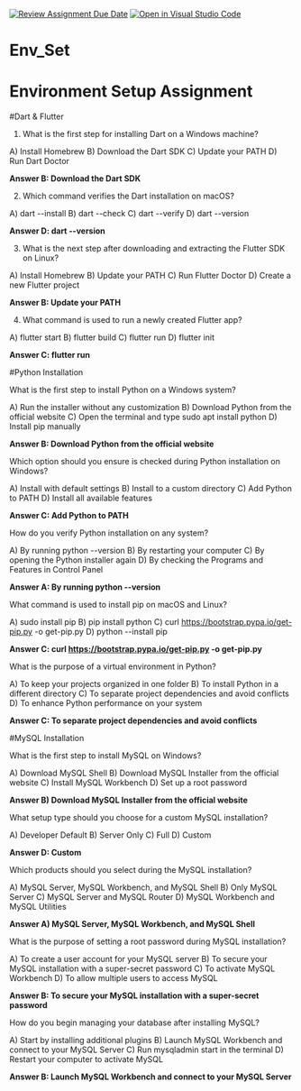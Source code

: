 [![Review Assignment Due Date](https://classroom.github.com/assets/deadline-readme-button-22041afd0340ce965d47ae6ef1cefeee28c7c493a6346c4f15d667ab976d596c.svg)](https://classroom.github.com/a/vnsr1XuU)
[![Open in Visual Studio Code](https://classroom.github.com/assets/open-in-vscode-2e0aaae1b6195c2367325f4f02e2d04e9abb55f0b24a779b69b11b9e10269abc.svg)](https://classroom.github.com/online_ide?assignment_repo_id=15627748&assignment_repo_type=AssignmentRepo)
# Env_Set

# Environment Setup Assignment

#Dart & Flutter

1. What is the first step for installing Dart on a Windows machine?

A) Install Homebrew
B) Download the Dart SDK
C) Update your PATH
D) Run Dart Doctor

**Answer B: Download the Dart SDK**


2. Which command verifies the Dart installation on macOS?

A) dart --install
B) dart --check
C) dart --verify
D) dart --version

**Answer D: dart --version**

3. What is the next step after downloading and extracting the Flutter SDK on Linux?

A) Install Homebrew
B) Update your PATH
C) Run Flutter Doctor
D) Create a new Flutter project

**Answer B: Update your PATH**


4. What command is used to run a newly created Flutter app?

A) flutter start
B) flutter build
C) flutter run
D) flutter init

**Answer C: flutter run**


#Python Installation

What is the first step to install Python on a Windows system?

A) Run the installer without any customization
B) Download Python from the official website
C) Open the terminal and type sudo apt install python
D) Install pip manually

**Answer B: Download Python from the official website**

Which option should you ensure is checked during Python installation on Windows?

A) Install with default settings
B) Install to a custom directory
C) Add Python to PATH
D) Install all available features

**Answer C: Add Python to PATH**

How do you verify Python installation on any system?

A) By running python --version
B) By restarting your computer
C) By opening the Python installer again
D) By checking the Programs and Features in Control Panel

**Answer A: By running python --version**

What command is used to install pip on macOS and Linux?

A) sudo install pip
B) pip install python
C) curl https://bootstrap.pypa.io/get-pip.py -o get-pip.py
D) python --install pip

**Answer C: curl https://bootstrap.pypa.io/get-pip.py -o get-pip.py**

What is the purpose of a virtual environment in Python?

A) To keep your projects organized in one folder
B) To install Python in a different directory
C) To separate project dependencies and avoid conflicts
D) To enhance Python performance on your system

**Answer C: To separate project dependencies and avoid conflicts**

#MySQL Installation

What is the first step to install MySQL on Windows?

A) Download MySQL Shell
B) Download MySQL Installer from the official website
C) Install MySQL Workbench
D) Set up a root password

**Answer B) Download MySQL Installer from the official website**

What setup type should you choose for a custom MySQL installation?

A) Developer Default
B) Server Only
C) Full
D) Custom

**Answer D: Custom**

Which products should you select during the MySQL installation?

A) MySQL Server, MySQL Workbench, and MySQL Shell
B) Only MySQL Server
C) MySQL Server and MySQL Router
D) MySQL Workbench and MySQL Utilities

**Answer A) MySQL Server, MySQL Workbench, and MySQL Shell**

What is the purpose of setting a root password during MySQL installation?

A) To create a user account for your MySQL server
B) To secure your MySQL installation with a super-secret password
C) To activate MySQL Workbench
D) To allow multiple users to access MySQL

**Answer B: To secure your MySQL installation with a super-secret password**

How do you begin managing your database after installing MySQL?

A) Start by installing additional plugins
B) Launch MySQL Workbench and connect to your MySQL Server
C) Run mysqladmin start in the terminal
D) Restart your computer to activate MySQL

**Answer B: Launch MySQL Workbench and connect to your MySQL Server**


